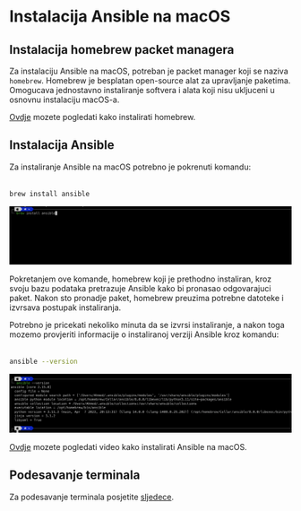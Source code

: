 # Instalacija Ansible na macOS

## Instalacija homebrew packet managera

Za instalaciju Ansible na macOS, potreban je packet manager koji se naziva `homebrew`. 
Homebrew je besplatan open-source alat za upravljanje paketima. Omogucava  jednostavno instaliranje softvera i alata koji nisu ukljuceni u osnovnu instalaciju macOS-a.

[Ovdje](https://www.youtube.com/watch?v=UBdiA0SJqLE) mozete pogledati kako instalirati homebrew.

## Instalacija Ansible 

Za instaliranje Ansible na macOS potrebno je pokrenuti komandu: 

```bash

brew install ansible

```

![brew-install-ansible](files/brew-install-ansible.png)

Pokretanjem ove komande, homebrew koji je prethodno instaliran, kroz svoju bazu podataka pretrazuje Ansible kako bi pronasao odgovarajuci paket. Nakon sto pronadje paket, homebrew preuzima potrebne datoteke i izvrsava postupak instaliranja. 

Potrebno je pricekati nekoliko minuta da se izvrsi instaliranje, a nakon toga mozemo provjeriti informacije o instaliranoj verziji Ansible kroz komandu: 

```bash 

ansible --version

```

![ansible--version](files/ansible--version.png)


[Ovdje](https://www.youtube.com/watch?v=qgu9g5ri1ow) mozete pogledati video kako instalirati Ansible na macOS. 

## Podesavanje terminala

Za podesavanje terminala posjetite [sljedece](https://github.com/allops-solutions/devops-aws-mentorship-program/blob/f27725afdae4d258eae42c54a907f6f9a886a507/devops-learning-path/your-laptop-setup.md).
